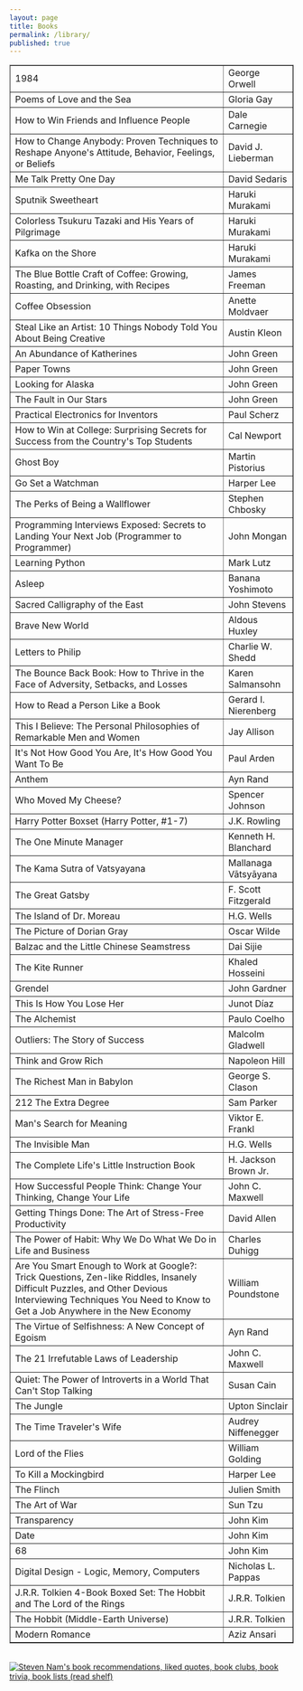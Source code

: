 ```yaml
---
layout: page
title: Books
permalink: /library/
published: true
---
```



<table border="1" style="width:100%">
	<tr><td>1984</td><td>George Orwell</td></tr>
	<tr><td>Poems of Love and the Sea</td><td>Gloria Gay</td></tr>
	<tr><td>How to Win Friends and Influence People</td><td>Dale Carnegie</td></tr>
	<tr><td>How to Change Anybody: Proven Techniques to Reshape Anyone's Attitude, Behavior, Feelings, or Beliefs</td><td>David J. Lieberman</td></tr>
	<tr><td>Me Talk Pretty One Day</td><td>David Sedaris</td></tr>
	<tr><td>Sputnik Sweetheart</td><td>Haruki Murakami</td></tr>
	<tr><td>Colorless Tsukuru Tazaki and His Years of Pilgrimage</td><td>Haruki Murakami</td></tr>
	<tr><td>Kafka on the Shore</td><td>Haruki Murakami</td></tr>
	<tr><td>The Blue Bottle Craft of Coffee: Growing, Roasting, and Drinking, with Recipes</td><td>James Freeman</td></tr>
	<tr><td>Coffee Obsession</td><td>Anette Moldvaer</td></tr>
	<tr><td>Steal Like an Artist: 10 Things Nobody Told You About Being Creative</td><td>Austin Kleon</td></tr>
	<tr><td>An Abundance of Katherines</td><td>John Green</td></tr>
	<tr><td>Paper Towns</td><td>John Green</td></tr>
	<tr><td>Looking for Alaska</td><td>John Green</td></tr>
	<tr><td>The Fault in Our Stars</td><td>John Green</td></tr>
	<tr><td>Practical Electronics for Inventors</td><td>Paul Scherz</td></tr>
	<tr><td>How to Win at College: Surprising Secrets for Success from the Country's Top Students</td><td>Cal Newport</td></tr>
	<tr><td>Ghost Boy</td><td>Martin Pistorius</td></tr>
	<tr><td>Go Set a Watchman</td><td>Harper Lee</td></tr>
	<tr><td>The Perks of Being a Wallflower</td><td>Stephen Chbosky</td></tr>
	<tr><td>Programming Interviews Exposed: Secrets to Landing Your Next Job (Programmer to Programmer)</td><td>John Mongan</td></tr>
	<tr><td>Learning Python</td><td>Mark Lutz</td></tr>
	<tr><td>Asleep</td><td>Banana Yoshimoto</td></tr>
	<tr><td>Sacred Calligraphy of the East</td><td>John Stevens</td></tr>
	<tr><td>Brave New World</td><td>Aldous Huxley</td></tr>
	<tr><td>Letters to Philip</td><td>Charlie W. Shedd</td></tr>
	<tr><td>The Bounce Back Book: How to Thrive in the Face of Adversity, Setbacks, and Losses</td><td>Karen Salmansohn</td></tr>
	<tr><td>How to Read a Person Like a Book</td><td>Gerard I. Nierenberg</td></tr>
	<tr><td>This I Believe: The Personal Philosophies of Remarkable Men and Women</td><td>Jay Allison</td></tr>
	<tr><td>It's Not How Good You Are, It's How Good You Want To Be</td><td>Paul Arden</td></tr>
	<tr><td>Anthem</td><td>Ayn Rand</td></tr>
	<tr><td>Who Moved My Cheese?</td><td>Spencer Johnson</td></tr>
	<tr><td>Harry Potter Boxset (Harry Potter, #1-7)</td><td>J.K. Rowling</td></tr>
	<tr><td>The One Minute Manager</td><td>Kenneth H. Blanchard</td></tr>
	<tr><td>The Kama Sutra of Vatsyayana</td><td>Mallanaga Vātsyāyana</td></tr>
	<tr><td>The Great Gatsby</td><td>F. Scott Fitzgerald</td></tr>
	<tr><td>The Island of Dr. Moreau</td><td>H.G. Wells</td></tr>
	<tr><td>The Picture of Dorian Gray</td><td>Oscar Wilde</td></tr>
	<tr><td>Balzac and the Little Chinese Seamstress</td><td>Dai Sijie</td></tr>
	<tr><td>The Kite Runner</td><td>Khaled Hosseini</td></tr>
	<tr><td>Grendel</td><td>John Gardner</td></tr>
	<tr><td>This Is How You Lose Her</td><td>Junot Díaz</td></tr>
	<tr><td>The Alchemist</td><td>Paulo Coelho</td></tr>
	<tr><td>Outliers: The Story of Success</td><td>Malcolm Gladwell</td></tr>
	<tr><td>Think and Grow Rich</td><td>Napoleon Hill</td></tr>
	<tr><td>The Richest Man in Babylon</td><td>George S. Clason</td></tr>
	<tr><td>212 The Extra Degree</td><td>Sam Parker</td></tr>
	<tr><td>Man's Search for Meaning</td><td>Viktor E. Frankl</td></tr>
	<tr><td>The Invisible Man</td><td>H.G. Wells</td></tr>
	<tr><td>The Complete Life's Little Instruction Book</td><td>H. Jackson Brown Jr.</td></tr>
	<tr><td>How Successful People Think: Change Your Thinking, Change Your Life</td><td>John C. Maxwell</td></tr>
	<tr><td>Getting Things Done: The Art of Stress-Free Productivity</td><td>David Allen</td></tr>
	<tr><td>The Power of Habit: Why We Do What We Do in Life and Business</td><td>Charles Duhigg</td></tr>
	<tr><td>Are You Smart Enough to Work at Google?: Trick Questions, Zen-like Riddles, Insanely Difficult Puzzles, and Other Devious Interviewing Techniques You Need to Know to Get a Job Anywhere in the New Economy</td><td>William Poundstone</td></tr>
	<tr><td>The Virtue of Selfishness: A New Concept of Egoism</td><td>Ayn Rand</td></tr>
	<tr><td>The 21 Irrefutable Laws of Leadership</td><td>John C. Maxwell</td></tr>
	<tr><td>Quiet: The Power of Introverts in a World That Can't Stop Talking</td><td>Susan Cain</td></tr>
	<tr><td>The Jungle</td><td>Upton Sinclair</td></tr>
	<tr><td>The Time Traveler's Wife</td><td>Audrey Niffenegger</td></tr>
	<tr><td>Lord of the Flies</td><td>William Golding</td></tr>
	<tr><td>To Kill a Mockingbird</td><td>Harper Lee</td></tr>
	<tr><td>The Flinch</td><td>Julien Smith</td></tr>
	<tr><td>The Art of War</td><td>Sun Tzu</td></tr>
	<tr><td>Transparency</td><td>John Kim</td></tr>
	<tr><td>Date</td><td>John Kim</td></tr>
	<tr><td>68</td><td>John Kim</td></tr>
	<tr><td>Digital Design - Logic, Memory, Computers</td><td>Nicholas L. Pappas</td></tr>
	<tr><td>J.R.R. Tolkien 4-Book Boxed Set: The Hobbit and The Lord of the Rings</td><td>J.R.R. Tolkien</td></tr>
	<tr><td>The Hobbit (Middle-Earth Universe)</td><td>J.R.R. Tolkien</td></tr>
	<tr><td>Modern Romance</td><td>Aziz Ansari</td></tr>
</table>


<span style="color: #382110"></span><br/><a href="https://www.goodreads.com/review/list/50736037?shelf=read" title="Steven Nam's book recommendations, liked quotes, book clubs, book trivia, book lists (read shelf)"><img border="0" alt="Steven Nam's book recommendations, liked quotes, book clubs, book trivia, book lists (read shelf)" src="https://www.goodreads.com/images/badge/badge1.jpg"></a>